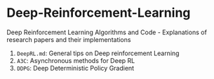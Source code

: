 # Deep-Reinforcement-Learning
Deep Reinforcement Learning Algorithms and Code - Explanations of research papers and their implementations

1. `DeepRL.md`: General tips on Deep reinforcement Learning
2. `A3C`: Asynchronous methods for Deep RL
3. `DDPG`: Deep Deterministic Policy Gradient

